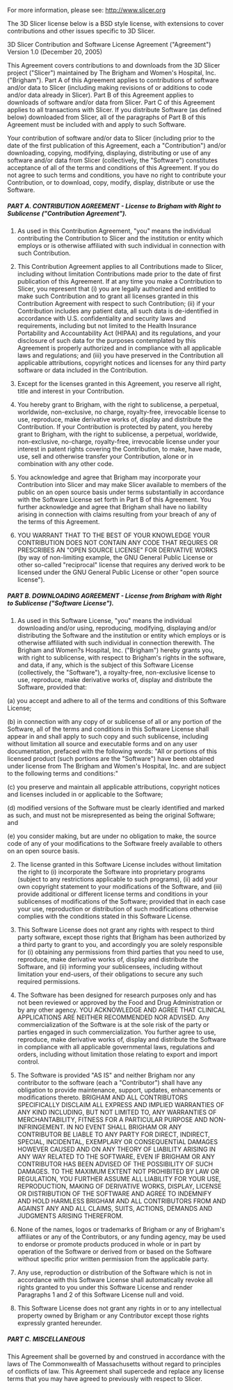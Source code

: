 For more information, please see: http://www.slicer.org

The 3D Slicer license below is a BSD style license, with extensions
to cover contributions and other issues specific to 3D Slicer.


3D Slicer Contribution and Software License Agreement ("Agreement")
Version 1.0 (December 20, 2005)

This Agreement covers contributions to and downloads from the 3D
Slicer project ("Slicer") maintained by The Brigham and Women's
Hospital, Inc. ("Brigham"). Part A of this Agreement applies to
contributions of software and/or data to Slicer (including making
revisions of or additions to code and/or data already in Slicer). Part
B of this Agreement applies to downloads of software and/or data from
Slicer. Part C of this Agreement applies to all transactions with
Slicer. If you distribute Software (as defined below) downloaded from
Slicer, all of the paragraphs of Part B of this Agreement must be
included with and apply to such Software.

Your contribution of software and/or data to Slicer (including prior
to the date of the first publication of this Agreement, each a
"Contribution") and/or downloading, copying, modifying, displaying,
distributing or use of any software and/or data from Slicer
(collectively, the "Software") constitutes acceptance of all of the
terms and conditions of this Agreement. If you do not agree to such
terms and conditions, you have no right to contribute your
Contribution, or to download, copy, modify, display, distribute or use
the Software.

##### PART A. CONTRIBUTION AGREEMENT - License to Brigham with Right to Sublicense ("Contribution Agreement").

1. As used in this Contribution Agreement, "you" means the individual
contributing the Contribution to Slicer and the institution or
entity which employs or is otherwise affiliated with such
individual in connection with such Contribution.

2. This Contribution Agreement applies to all Contributions made to
Slicer, including without limitation Contributions made prior to
the date of first publication of this Agreement. If at any time you
make a Contribution to Slicer, you represent that (i) you are
legally authorized and entitled to make such Contribution and to
grant all licenses granted in this Contribution Agreement with
respect to such Contribution; (ii) if your Contribution includes
any patient data, all such data is de-identified in accordance with
U.S. confidentiality and security laws and requirements, including
but not limited to the Health Insurance Portability and
Accountability Act (HIPAA) and its regulations, and your disclosure
of such data for the purposes contemplated by this Agreement is
properly authorized and in compliance with all applicable laws and
regulations; and (iii) you have preserved in the Contribution all
applicable attributions, copyright notices and licenses for any
third party software or data included in the Contribution.

3. Except for the licenses granted in this Agreement, you reserve all
right, title and interest in your Contribution.

4. You hereby grant to Brigham, with the right to sublicense, a
perpetual, worldwide, non-exclusive, no charge, royalty-free,
irrevocable license to use, reproduce, make derivative works of,
display and distribute the Contribution. If your Contribution is
protected by patent, you hereby grant to Brigham, with the right to
sublicense, a perpetual, worldwide, non-exclusive, no-charge,
royalty-free, irrevocable license under your interest in patent
rights covering the Contribution, to make, have made, use, sell and
otherwise transfer your Contribution, alone or in combination with
any other code.

5. You acknowledge and agree that Brigham may incorporate your
Contribution into Slicer and may make Slicer available to members
of the public on an open source basis under terms substantially in
accordance with the Software License set forth in Part B of this
Agreement. You further acknowledge and agree that Brigham shall
have no liability arising in connection with claims resulting from
your breach of any of the terms of this Agreement.

6. YOU WARRANT THAT TO THE BEST OF YOUR KNOWLEDGE YOUR CONTRIBUTION
DOES NOT CONTAIN ANY CODE THAT REQURES OR PRESCRIBES AN "OPEN
SOURCE LICENSE" FOR DERIVATIVE WORKS (by way of non-limiting
example, the GNU General Public License or other so-called
"reciprocal" license that requires any derived work to be licensed
under the GNU General Public License or other "open source
license").

##### PART B. DOWNLOADING AGREEMENT - License from Brigham with Right to Sublicense ("Software License").

1. As used in this Software License, "you" means the individual
downloading and/or using, reproducing, modifying, displaying and/or
distributing the Software and the institution or entity which
employs or is otherwise affiliated with such individual in
connection therewith. The Brigham and Women?s Hospital,
Inc. ("Brigham") hereby grants you, with right to sublicense, with
respect to Brigham's rights in the software, and data, if any,
which is the subject of this Software License (collectively, the
"Software"), a royalty-free, non-exclusive license to use,
reproduce, make derivative works of, display and distribute the
Software, provided that:

(a) you accept and adhere to all of the terms and conditions of this
Software License;

(b) in connection with any copy of or sublicense of all or any portion
of the Software, all of the terms and conditions in this Software
License shall appear in and shall apply to such copy and such
sublicense, including without limitation all source and executable
forms and on any user documentation, prefaced with the following
words: "All or portions of this licensed product (such portions are
the "Software") have been obtained under license from The Brigham and
Women's Hospital, Inc. and are subject to the following terms and
conditions:"

(c) you preserve and maintain all applicable attributions, copyright
notices and licenses included in or applicable to the Software;

(d) modified versions of the Software must be clearly identified and
marked as such, and must not be misrepresented as being the original
Software; and

(e) you consider making, but are under no obligation to make, the
source code of any of your modifications to the Software freely
available to others on an open source basis.

2. The license granted in this Software License includes without
limitation the right to (i) incorporate the Software into
proprietary programs (subject to any restrictions applicable to
such programs), (ii) add your own copyright statement to your
modifications of the Software, and (iii) provide additional or
different license terms and conditions in your sublicenses of
modifications of the Software; provided that in each case your use,
reproduction or distribution of such modifications otherwise
complies with the conditions stated in this Software License.

3. This Software License does not grant any rights with respect to
third party software, except those rights that Brigham has been
authorized by a third party to grant to you, and accordingly you
are solely responsible for (i) obtaining any permissions from third
parties that you need to use, reproduce, make derivative works of,
display and distribute the Software, and (ii) informing your
sublicensees, including without limitation your end-users, of their
obligations to secure any such required permissions.

4. The Software has been designed for research purposes only and has
not been reviewed or approved by the Food and Drug Administration
or by any other agency. YOU ACKNOWLEDGE AND AGREE THAT CLINICAL
APPLICATIONS ARE NEITHER RECOMMENDED NOR ADVISED. Any
commercialization of the Software is at the sole risk of the party
or parties engaged in such commercialization. You further agree to
use, reproduce, make derivative works of, display and distribute
the Software in compliance with all applicable governmental laws,
regulations and orders, including without limitation those relating
to export and import control.

5. The Software is provided "AS IS" and neither Brigham nor any
contributor to the software (each a "Contributor") shall have any
obligation to provide maintenance, support, updates, enhancements
or modifications thereto. BRIGHAM AND ALL CONTRIBUTORS SPECIFICALLY
DISCLAIM ALL EXPRESS AND IMPLIED WARRANTIES OF ANY KIND INCLUDING,
BUT NOT LIMITED TO, ANY WARRANTIES OF MERCHANTABILITY, FITNESS FOR
A PARTICULAR PURPOSE AND NON-INFRINGEMENT. IN NO EVENT SHALL
BRIGHAM OR ANY CONTRIBUTOR BE LIABLE TO ANY PARTY FOR DIRECT,
INDIRECT, SPECIAL, INCIDENTAL, EXEMPLARY OR CONSEQUENTIAL DAMAGES
HOWEVER CAUSED AND ON ANY THEORY OF LIABILITY ARISING IN ANY WAY
RELATED TO THE SOFTWARE, EVEN IF BRIGHAM OR ANY CONTRIBUTOR HAS
BEEN ADVISED OF THE POSSIBILITY OF SUCH DAMAGES. TO THE MAXIMUM
EXTENT NOT PROHIBITED BY LAW OR REGULATION, YOU FURTHER ASSUME ALL
LIABILITY FOR YOUR USE, REPRODUCTION, MAKING OF DERIVATIVE WORKS,
DISPLAY, LICENSE OR DISTRIBUTION OF THE SOFTWARE AND AGREE TO
INDEMNIFY AND HOLD HARMLESS BRIGHAM AND ALL CONTRIBUTORS FROM AND
AGAINST ANY AND ALL CLAIMS, SUITS, ACTIONS, DEMANDS AND JUDGMENTS
ARISING THEREFROM.

6. None of the names, logos or trademarks of Brigham or any of
Brigham's affiliates or any of the Contributors, or any funding
agency, may be used to endorse or promote products produced in
whole or in part by operation of the Software or derived from or
based on the Software without specific prior written permission
from the applicable party.

7. Any use, reproduction or distribution of the Software which is not
in accordance with this Software License shall automatically revoke
all rights granted to you under this Software License and render
Paragraphs 1 and 2 of this Software License null and void.

8. This Software License does not grant any rights in or to any
intellectual property owned by Brigham or any Contributor except
those rights expressly granted hereunder.

##### PART C. MISCELLANEOUS

This Agreement shall be governed by and construed in accordance with
the laws of The Commonwealth of Massachusetts without regard to
principles of conflicts of law. This Agreement shall supercede and
replace any license terms that you may have agreed to previously with
respect to Slicer.